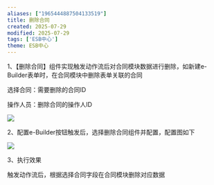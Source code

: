 ```yaml
---
aliases: ["1965444887504133519"]
title: 删除合同
created: 2025-07-29
modified: 2025-07-29
tags: ['ESB中心']
theme: ESB中心
---
```


1、【删除合同】组件实现触发动作流后对合同模块数据进行删除，如新建e-Builder表单时，在合同模块中删除表单关联的合同

选择合同：需要删除的合同ID

操作人员：删除合同的操作人ID

![](https://myhelpdoc.oss-cn-heyuan.aliyuncs.com/mdimages/1c2c1ea02863495f6b707276e4b56224.jpg)

2、配置e-Builder按钮触发后，选择删除合同组件并配置，配置图如下

![](https://myhelpdoc.oss-cn-heyuan.aliyuncs.com/mdimages/af76ba245c2ea9063ce58f904dee554d.jpg)

3、执行效果

触发动作流后，根据选择合同字段在合同模块删除对应数据


